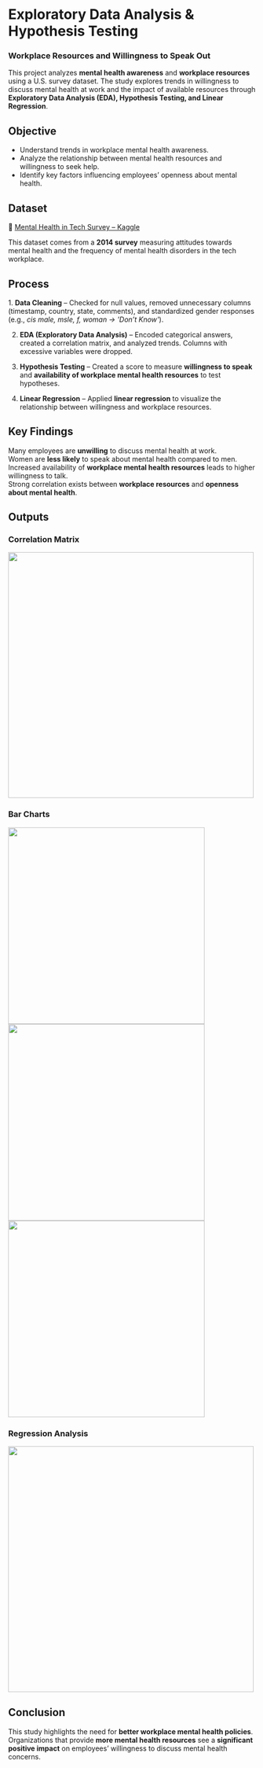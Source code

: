 # **Exploratory Data Analysis & Hypothesis Testing**  
### **Workplace Resources and Willingness to Speak Out**  

This project analyzes **mental health awareness** and **workplace resources** using a U.S. survey dataset. The study explores trends in willingness to discuss mental health at work and the impact of available resources through **Exploratory Data Analysis (EDA), Hypothesis Testing, and Linear Regression**.  

## **Objective**  
- Understand trends in workplace mental health awareness.  
- Analyze the relationship between mental health resources and willingness to seek help.  
- Identify key factors influencing employees’ openness about mental health.  

## **Dataset**  
🔗 [Mental Health in Tech Survey – Kaggle](https://www.kaggle.com/datasets/osmi/mental-health-in-tech-survey)  

This dataset comes from a **2014 survey** measuring attitudes towards mental health and the frequency of mental health disorders in the tech workplace.  

## **Process**  
1️. **Data Cleaning** – Checked for null values, removed unnecessary columns (timestamp, country, state, comments), and standardized gender responses (e.g., *cis male, msle, f, woman → 'Don’t Know'*).  

2. **EDA (Exploratory Data Analysis)** – Encoded categorical answers, created a correlation matrix, and analyzed trends. Columns with excessive variables were dropped.  

3. **Hypothesis Testing** – Created a score to measure **willingness to speak** and **availability of workplace mental health resources** to test hypotheses.  

4. **Linear Regression** – Applied **linear regression** to visualize the relationship between willingness and workplace resources.  

## **Key Findings**  
Many employees are **unwilling** to discuss mental health at work.  
Women are **less likely** to speak about mental health compared to men.  
Increased availability of **workplace mental health resources** leads to higher willingness to talk.  
Strong correlation exists between **workplace resources** and **openness about mental health**.  

## **Outputs**  

### **Correlation Matrix**  
<img src="https://github.com/user-attachments/assets/2e20a994-ec45-4a69-b0e9-71efe0847c7a" width="500">  

### **Bar Charts**  
<img src="https://github.com/user-attachments/assets/bdb17e28-789c-4621-897c-5e7849d8a894" width="400">  
<img src="https://github.com/user-attachments/assets/510cd511-eb02-4df0-9c04-bef70cc29a98" width="400">  
<img src="https://github.com/user-attachments/assets/43d2ce88-5fe9-4786-b18e-a0b1b117f0d2" width="400">  

### **Regression Analysis**  
<img src="https://github.com/user-attachments/assets/240793fa-db38-4889-9bd2-2659531a47eb" width="500">  

## **Conclusion**  
This study highlights the need for **better workplace mental health policies**. Organizations that provide **more mental health resources** see a **significant positive impact** on employees’ willingness to discuss mental health concerns.  
